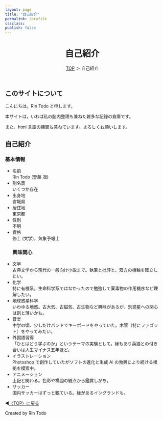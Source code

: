 ```yaml
---
layout: page
title: "自己紹介"
permalink: /profile
cssclass: 
publish: false
---
```




<html lang="ja">
   <head>
   
   </head>
    <body>
        <div class="wrap">
            <header>
                <h1>自己紹介</h1>
                <span><a href="/index.html">TOP</a> ＞ 自己紹介</span>
            </header>
            <main>
            <h2>このサイトについて</h2>
            <p>こんにちは。Rin Todo と申します。</p>
            <p>本サイトは，いわば私の脳内整理も兼ねた雑多な記録の倉庫です。</p>
            <p>また，html 言語の練習も兼ねています。よろしくお願いします。</p>
            <h2>自己紹介</h2>
            <h3>    基本情報</h3>
            <ul>
                <li>名前</li>Rin Todo (登藤 凛)
                <li>別名義</li>いくつか存在
                <li>出身地</li>宮城県
                <li>居住地</li>東京都
                <li>性別</li>不明
                <li>資格</li>修士 (文学)，気象予報士
            <h3>興味関心</h3>
                <li>文学</li>古典文学から現代の一般向け小説まで。執筆と批評と、双方の機軸を確立したい。
                <li>化学</li>特に有機系。生命科学系ではなかったので勉強して薬毒物の作用機序など理解したい。
                <li>地球惑星科学</li>いわゆる地惑。古大気、古磁気、古生物など興味があるが、別惑星への関心は割と薄いかも。
                <li>音楽</li>中学の頃、少しだけバンドでキーボードをやっていた。木管（特にファゴット）をやってみたい。
                <li>外国語習得</li>「ひとはどう学ぶのか」というテーマの実験として。縁もあり英語との付き合いは人生マイナス五年ほど。
                <li>イラストレーション</li>Photoshop で創作していたがソフトの進化と生成 AI の勃興により続ける根拠を模索中。
                <li>アニメーション</li>上記と関わる。色彩や構図の観点から鑑賞しがち。
                <li>サッカー</li>国内サッカーはずっと観ている。縁があるイングランドも。
            </ul>
            </main>
            <footer class="footer">
                <p>◀<a href="/index.html">〈TOP〉に戻る</a></p>
                Created by Rin Todo 
            </footer>
        </div>
    </body>
</html>